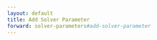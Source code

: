 ```yaml
---
layout: default
title: Add Solver Parameter
forward: solver-parameters#add-solver-parameter
---
```


